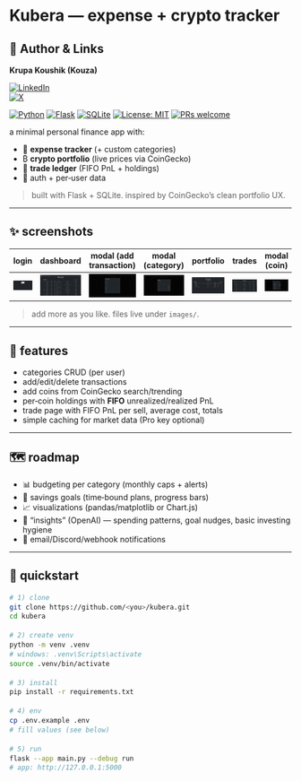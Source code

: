 # Kubera — expense + crypto tracker

## 👤 Author & Links

**Krupa Koushik (Kouza)**  

[![LinkedIn](https://img.shields.io/badge/LinkedIn-Krupa%20Koushik-0A66C2?logo=linkedin&logoColor=white)](https://www.linkedin.com/in/krupa-koushik-kona-355708296/)  
[![X](https://img.shields.io/badge/X-@krupakoushikk-111?logo=x&logoColor=white)](https://x.com/krupakoushikk)


[![Python](https://img.shields.io/badge/Python-3.10%2B-3776AB.svg?logo=python&logoColor=white)](#)
[![Flask](https://img.shields.io/badge/Flask-2.x-000000.svg?logo=flask&logoColor=white)](#)
[![SQLite](https://img.shields.io/badge/SQLite-3-003B57.svg?logo=sqlite&logoColor=white)](#)
[![License: MIT](https://img.shields.io/badge/License-MIT-green.svg)](#license)
[![PRs welcome](https://img.shields.io/badge/PRs-welcome-ff69b4.svg)](#contributing)

a minimal personal finance app with:
- 💸 **expense tracker** (+ custom categories)
- ₿ **crypto portfolio** (live prices via CoinGecko)
- 🧾 **trade ledger** (FIFO PnL + holdings)
- 🔐 auth + per‑user data

> built with Flask + SQLite. inspired by CoinGecko’s clean portfolio UX.

---

## ✨ screenshots

| login | dashboard | modal (add transaction) | modal (category) | portfolio | trades | modal (coin) | modal (buy/sell) |
| --- | --- | --- | --- | --- | --- | --- | --- |
| ![login](images/login.png) | ![dashboard](images/dashboard.png) | ![modal](images/transactions.png) | ![modal](images/category.png) | ![portfolio](images/portfolio.png) | ![trades](images/cryptotransactions.png) | ![modal](images/addcoin.png) | ![modal](images/cryptoaddtransactions.png) |

> add more as you like. files live under `images/`.

---

## 🧱 features

- categories CRUD (per user)
- add/edit/delete transactions
- add coins from CoinGecko search/trending
- per‑coin holdings with **FIFO** unrealized/realized PnL
- trade page with FIFO PnL per sell, average cost, totals
- simple caching for market data (Pro key optional)

---

## 🗺️ roadmap

- 📊 budgeting per category (monthly caps + alerts)
- 🎯 savings goals (time‑bound plans, progress bars)
- 📈 visualizations (pandas/matplotlib or Chart.js)
- 🧠 “insights” (OpenAI) — spending patterns, goal nudges, basic investing hygiene
- 🔔 email/Discord/webhook notifications

---

## 🚀 quickstart

```bash
# 1) clone
git clone https://github.com/<you>/kubera.git
cd kubera

# 2) create venv
python -m venv .venv
# windows: .venv\Scripts\activate
source .venv/bin/activate

# 3) install
pip install -r requirements.txt

# 4) env
cp .env.example .env
# fill values (see below)

# 5) run
flask --app main.py --debug run
# app: http://127.0.0.1:5000

